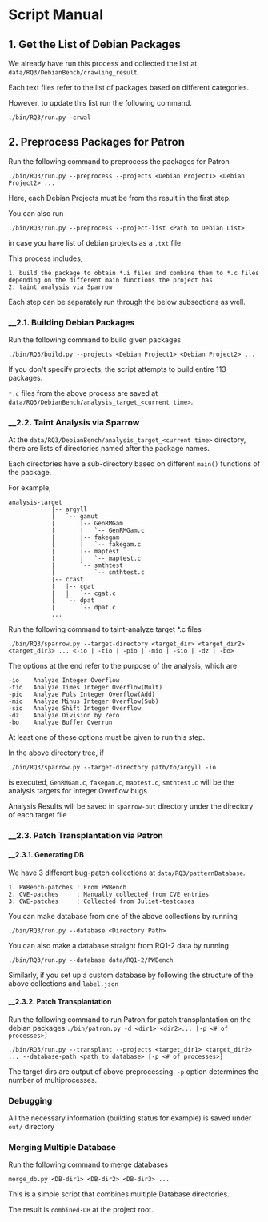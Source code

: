 # Script Manual

## 1. Get the List of Debian Packages
We already have run this process and collected the list at `data/RQ3/DebianBench/crawling_result`. 

Each text files refer to the list of packages based on different categories.

However, to update this list run the following command.

```
./bin/RQ3/run.py -crwal
```

## 2. Preprocess Packages for Patron
Run the following command to preprocess the packages for Patron

```
./bin/RQ3/run.py --preprocess --projects <Debian Project1> <Debian Project2> ...

```
Here, each Debian Projects must be from the result in the first step.

You can also run

```
./bin/RQ3/run.py --preprocess --project-list <Path to Debian List>
```
in case you have list of debian projects as a `.txt` file


This process includes,
```
1. build the package to obtain *.i files and combine them to *.c files depending on the different main functions the project has
2. taint analysis via Sparrow
```

Each step can be separately run through the below subsections as well.

### __2.1. Building Debian Packages

Run the following command to build given packages

```
./bin/RQ3/build.py --projects <Debian Project1> <Debian Project2> ...
```

If you don't specify projects, the script attempts to build entire 113 packages.

`*.c` files from the above process are saved at `data/RQ3/DebianBench/analysis_target_<current time>`.

### __2.2. Taint Analysis via Sparrow
At the `data/RQ3/DebianBench/analysis_target_<current time>` directory, there are lists of directories named after the package names.

Each directories have a sub-directory based on different `main()` functions of the package.

For example,
```
analysis-target
            |-- argyll
            |   `-- gamut
            |       |-- GenRMGam
            |       |   `-- GenRMGam.c
            |       |-- fakegam
            |       |   `-- fakegam.c
            |       |-- maptest
            |       |   `-- maptest.c
            |       `-- smthtest
            |           `-- smthtest.c
            |-- ccast
            |   |-- cgat
            |   |   `-- cgat.c
            |   `-- dpat
            |       `-- dpat.c
            ...
```

Run the following command to taint-analyze target *.c files
```
./bin/RQ3/sparrow.py --target-directory <target_dir> <target_dir2> <target_dir3> ... <-io | -tio | -pio | -mio | -sio | -dz | -bo>
```
The options at the end refer to the purpose of the analysis, which are
```
-io    Analyze Integer Overflow
-tio   Analyze Times Integer Overflow(Mult)
-pio   Analyze Puls Integer Overflow(Add)
-mio   Analyze Minus Integer Overflow(Sub)
-sio   Analyze Shift Integer Overflow
-dz    Analyze Division by Zero
-bo    Analyze Buffer Overrun
```
At least one of these options must be given to run this step.

In the above directory tree, if
```
./bin/RQ3/sparrow.py --target-directory path/to/argyll -io
```
is executed, `GenRMGam.c`, `fakegam.c`, `maptest.c`, `smthtest.c` will be the analysis targets for Integer Overflow bugs

Analysis Results will be saved in `sparrow-out` directory under the directory of each target file

### __2.3. Patch Transplantation via Patron

#### __2.3.1. Generating DB

We have 3 different bug-patch collections at `data/RQ3/patternDatabase`.
```
1. PWBench-patches : From PWBench
2. CVE-patches     : Manually collected from CVE entries
3. CWE-patches     : Collected from Juliet-testcases
```

You can make database from one of the above collections by running
```
./bin/RQ3/run.py --database <Directory Path>
```

You can also make a database straight from RQ1-2 data by running
```
./bin/RQ3/run.py --database data/RQ1-2/PWBench
```

Similarly, if you set up a custom database by following the structure of the above collections and `label.json`

#### __2.3.2. Patch Transplantation
Run the following command to run Patron for patch transplantation on the debian packages
`./bin/patron.py -d <dir1> <dir2>... [-p <# of processes>]`
```
./bin/RQ3/run.py --transplant --projects <target_dir1> <target_dir2> ... --database-path <path to database> [-p <# of processes>]
```
The target dirs are output of above preprocessing.
`-p` option determines the number of multiprocesses.

### Debugging

All the necessary information (building status for example) is saved under
`out/` directory


### Merging Multiple Database

Run the following command to merge databases

```
merge_db.py <DB-dir1> <DB-dir2> <DB-dir3> ...
```
This is a simple script that combines multiple Database directories.

The result is `combined-DB` at the project root.
